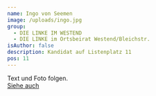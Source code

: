 ```yaml
---
name: Ingo von Seemen
image: /uploads/ingo.jpg
group:
  - DIE LINKE IM WESTEND
  - DIE LINKE im Ortsbeirat Westend/Bleichstr.
isAuthor: false
description: Kandidat auf Listenplatz 11
pos: 11
---
```

Text und Foto folgen.\
[Siehe auch](https://www.fraktionlundp.de/team/ingo-von-seemen/)